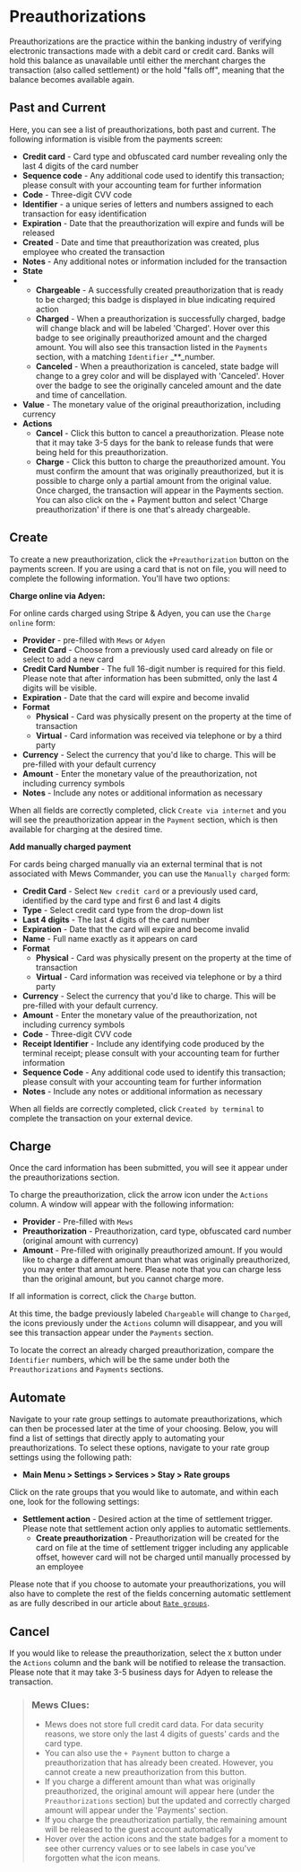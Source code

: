 # Preauthorizations

Preauthorizations are the practice within the banking industry of verifying electronic transactions made with a debit card or credit card. Banks will hold this balance as unavailable until either the merchant charges the transaction \(also called settlement\) or the hold "falls off", meaning that the balance becomes available again.

## Past and Current

Here, you can see a list of preauthorizations, both past and current. The following information is visible from the payments screen:

* **Credit card** - Card type and obfuscated card number revealing only the last 4 digits of the card number
* **Sequence code** - Any additional code used to identify this transaction; please consult with your accounting team for further information
* **Code** - Three-digit CVV code
* **Identifier** - a unique series of letters and numbers assigned to each transaction for easy identification
* **Expiration** - Date that the preauthorization will expire and funds will be released
* **Created** - Date and time that preauthorization was created, plus employee who created the transaction
* **Notes** - Any additional notes or information included for the transaction
* **State**
* * **Chargeable** - A successfully created preauthorization that is ready to be charged; this badge is displayed in blue indicating required action
  * **Charged** - When a preauthorization is successfully charged, badge will change black and will be labeled 'Charged'. Hover over this badge to see originally preauthorized amount and the charged amount. You will also see this transaction listed in the `Payments` section, with a matching `Identifier` _\*\*_number. 
  * **Canceled** - When a preauthorization is canceled, state badge will change to a grey color and will be displayed with 'Canceled'. Hover over the badge to see the originally canceled amount and the date and time of cancellation. 
* **Value** - The monetary value of the original preauthorization, including currency
* **Actions**
  * **Cancel** - Click this button to cancel a preauthorization. Please note that it may take 3-5 days for the bank to release funds that were being held for this preauthorization. 
  * **Charge** - Click this button to charge the preauthorized amount. You must confirm the amount that was originally preauthorized, but it is possible to charge only a partial amount from the original value. Once charged, the transaction will appear in the Payments section. You can also click on the + Payment button and select 'Charge preauthorization' if there is one that's already chargeable. 

## Create

To create a new preauthorization, click the `+Preauthorization` button on the payments screen. If you are using a card that is not on file, you will need to complete the following information. You'll have two options:

**Charge online via Adyen:**

For online cards charged using Stripe & Adyen, you can use the `Charge online` form:

* **Provider** - pre-filled with `Mews` or `Adyen`
* **Credit Card** - Choose from a previously used card already on file or select to add a new card
* **Credit Card Number** - The full 16-digit number is required for this field. Please note that after information has been submitted, only the last 4 digits will be visible.
* **Expiration** - Date that the card will expire and become invalid
* **Format**
  * **Physical** - Card was physically present on the property at the time of transaction
  * **Virtual** - Card information was received via telephone or by a third party
* **Currency** - Select the currency that you'd like to charge. This will be pre-filled with your default currency
* **Amount** - Enter the monetary value of the preauthorization, not including currency symbols
* **Notes** - Include any notes or additional information as necessary

When all fields are correctly completed, click `Create via internet` and you will see the preauthorization appear in the `Payment` section, which is then available for charging at the desired time.

**Add manually charged payment**

For cards being charged manually via an external terminal that is not associated with Mews Commander, you can use the `Manually charged` form:

* **Credit Card** - Select `New credit card` or a previously used card, identified by the card type and first 6 and last 4 digits
* **Type** - Select credit card type from the drop-down list
* **Last 4 digits** - The last 4 digits of the card number
* **Expiration** - Date that the card will expire and become invalid
* **Name** - Full name exactly as it appears on card
* **Format**
  * **Physical** - Card was physically present on the property at the time of transaction
  * **Virtual** - Card information was received via telephone or by a third party
* **Currency** - Select the currency that you'd like to charge. This will be pre-filled with your default currency.
* **Amount** - Enter the monetary value of the preauthorization, not including currency symbols
* **Code** - Three-digit CVV code
* **Receipt Identifier** - Include any identifying code produced by the terminal receipt; please consult with your accounting team for further information
* **Sequence Code** - Any additional code used to identify this transaction; please consult with your accounting team for further information
* **Notes** - Include any notes or additional information as necessary

When all fields are correctly completed, click `Created by terminal` to complete the transaction on your external device.

## Charge

Once the card information has been submitted, you will see it appear under the preauthorizations section.

To charge the preauthorization, click the arrow icon under the `Actions` column. A window will appear with the following information:

* **Provider** - Pre-filled with `Mews`
* **Preauthorization** - Preauthorization, card type, obfuscated card number \(original amount with currency\)
* **Amount** - Pre-filled with originally preauthorized amount. If you would like to charge a different amount than what was originally preauthorized, you may enter that amount here. Please note that you can charge less than the original amount, but you cannot charge more. 

If all information is correct, click the `Charge` button.

At this time, the badge previously labeled `Chargeable` will change to `Charged`, the icons previously under the `Actions` column will disappear, and you will see this transaction appear under the `Payments` section.

To locate the correct an already charged preauthorization, compare the `Identifier` numbers, which will be the same under both the `Preauthorizations` and `Payments` sections.

## Automate

Navigate to your rate group settings to automate preauthorizations, which can then be processed later at the time of your choosing. Below, you will find a list of settings that directly apply to automating your preauthorizations. To select these options, navigate to your rate group settings using the following path:

* **Main Menu &gt; Settings &gt; Services &gt; Stay &gt; Rate groups**

Click on the rate groups that you would like to automate, and within each one, look for the following settings:

* **Settlement action** - Desired action at the time of settlement trigger. Please note that settlement action only applies to automatic settlements.
  * **Create preauthorization** - Preauthorization will be created for the card on file at the time of settlement trigger including any applicable offset, however card will not be charged until manually processed by an employee

Please note that if you choose to automate your preauthorizations, you will also have to complete the rest of the fields concerning automatic settlement as are fully described in our article about [`Rate groups`](https://github.com/MewsSystems/gitbook-guide/tree/28b5cc02840ec1bed99934c7ce562e47157fb0f7/settings/sales-settings/services/stay-services/rate-groups/README.md).

## Cancel

If you would like to release the preauthorization, select the `X` button under the `Actions` column and the bank will be notified to release the transaction. Please note that it may take 3-5 business days for Adyen to release the transaction.

> ### Mews Clues:
>
> * Mews does not store full credit card data. For data security reasons, we store only the last 4 digits of guests' cards and the card type.
> * You can also use the `+ Payment` button to charge a preauthorization that has already been created. However, you cannot create a new preauthorization from this button.
> * If you charge a different amount than what was originally preauthorized, the original amount will appear here \(under the `Preauthorizations` section\) but the updated and correctly charged amount will appear under the 'Payments' section.
> * If you charge the preauthorization partially, the remaining amount will be released to the guest account automatically
> * Hover over the action icons and the state badges for a moment to see other currency values or to see labels in case you've forgotten what the icon means.

